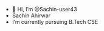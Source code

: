 - 👋 Hi, I’m @Sachin-user43
- Sachin Ahirwar
- I’m currently pursuing B.Tech CSE


<!---
Sachin-user43/Sachin-user43 is a ✨ special ✨ repository because its `README.md` (this file) appears on your GitHub profile.
You can click the Preview link to take a look at your changes.
--->
